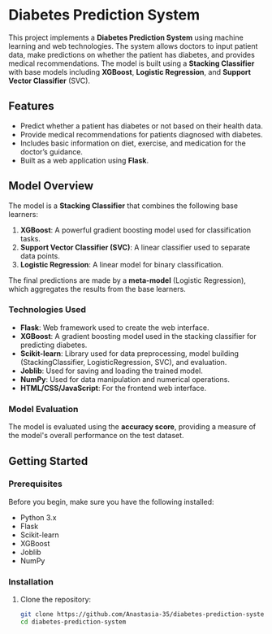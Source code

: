 # Diabetes Prediction System

This project implements a **Diabetes Prediction System** using machine learning and web technologies. The system allows doctors to input patient data, make predictions on whether the patient has diabetes, and provides medical recommendations. The model is built using a **Stacking Classifier** with base models including **XGBoost**, **Logistic Regression**, and **Support Vector Classifier** (SVC).

## Features
- Predict whether a patient has diabetes or not based on their health data.
- Provide medical recommendations for patients diagnosed with diabetes.
- Includes basic information on diet, exercise, and medication for the doctor’s guidance.
- Built as a web application using **Flask**.
  
## Model Overview
The model is a **Stacking Classifier** that combines the following base learners:
1. **XGBoost**: A powerful gradient boosting model used for classification tasks.
2. **Support Vector Classifier (SVC)**: A linear classifier used to separate data points.
3. **Logistic Regression**: A linear model for binary classification.

The final predictions are made by a **meta-model** (Logistic Regression), which aggregates the results from the base learners.

### Technologies Used
- **Flask**: Web framework used to create the web interface.
- **XGBoost**: A gradient boosting model used in the stacking classifier for predicting diabetes.
- **Scikit-learn**: Library used for data preprocessing, model building (StackingClassifier, LogisticRegression, SVC), and evaluation.
- **Joblib**: Used for saving and loading the trained model.
- **NumPy**: Used for data manipulation and numerical operations.
- **HTML/CSS/JavaScript**: For the frontend web interface.

### Model Evaluation
The model is evaluated using the **accuracy score**, providing a measure of the model's overall performance on the test dataset.

## Getting Started

### Prerequisites

Before you begin, make sure you have the following installed:
- Python 3.x
- Flask
- Scikit-learn
- XGBoost
- Joblib
- NumPy

### Installation

1. Clone the repository:

   ```bash
   git clone https://github.com/Anastasia-35/diabetes-prediction-system.git
   cd diabetes-prediction-system
